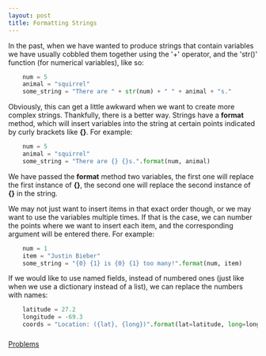 ```yaml
---
layout: post
title: Formatting Strings
---
```


In the past, when we have wanted to produce strings that contain variables we
have usually cobbled them together using the '+' operator, and the 'str()'
function (for numerical variables), like so:

``` python
    num = 5
    animal = "squirrel"
    some_string = "There are " + str(num) + " " + animal + "s."
```

Obviously, this can get a little awkward when we want to create more complex
strings.  Thankfully, there is a better way.  Strings have a **format** method,
which will insert variables into the string at certain points indicated by
curly brackets like **{}**.  For example:

``` python
    num = 5
    animal = "squirrel"
    some_string = "There are {} {}s.".format(num, animal)
```

We have passed the **format** method two variables, the first one will replace
the first instance of **{}**, the second one will replace the second instance
of **{}** in the string.

We may not just want to insert items in that exact order though, or we may want
to use the variables multiple times. If that is the case, we can number the
points where we want to insert each item, and the corresponding argument will
be entered there.  For example:

``` python
    num = 1
    item = "Justin Bieber"
    some_string = "{0} {1} is {0} {1} too many!".format(num, item)
```

If we would like to use named fields, instead of numbered ones (just like when
we use a dictionary instead of a list), we can replace the numbers with
names:

``` python
    latitude = 27.2
    longitude = -69.3
    coords = "Location: ({lat}, {long})".format(lat=latitude, long=longitude)
```

###
[Problems](https://raw.githubusercontent.com/andrewcharlton/learn-python/master/problems/string-formatting.py)


